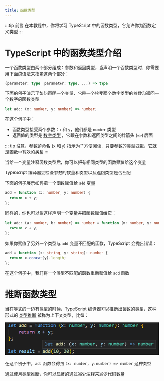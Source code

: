 ```yaml
---
title: 函数类型
---
```


:::tip 前言
在本教程中，你将学习 TypeScript 中的函数类型，它允许你为函数定义类型
:::

# TypeScript 中的函数类型介绍

一个函数类型由两个部分组成：参数和返回类型，当声明一个函数类型时，你需要用下面的语法来指定这两个部分：

```TypeScript
(parameter: type, parameter: type, ...) => type
```

下面的例子演示了如何声明一个变量，它是一个接受两个数字类型的参数和返回一个数字的函数类型

```TypeScript
let add: (x: number, y: number) => number;
```

在这个例子中：

- 函数类型接受两个参数：`x` 和 `y`，他们都是 `number` 类型
- 返回值的类型是 [数字类型](/2-basic-types/2-number/) ，它跟在参数和返回类型之间的胖箭头 (`=>`) 后面

::: tip
注意，参数的命名 (`x` 和 `y`) 指示为了方便阅读，只要参数的类型匹配，它就是函数中有效的类型
:::

当给一个变量注释函数类型后，你可以把有相同类型的函数赋值给这个变量

TypeScript 编译器会检查参数的数量和类型以及返回类型是否匹配

下面的例子展示如何把一个函数赋值给 `add` 变量

```TypeScript
add = function (x: number, y: number) {
  return x + y;
};
```

同样的，你也可以像这样声明一个变量并把函数赋值给它：

```TypeScript
let add: (a: number, b: number) => number = function (x: number, y: number) {
  return x + y;
};
```

如果你赋值了另外一个类型与 `add` 变量不匹配的函数，TypeScript 会抛出错误：

```TypeScript
add = function (x: string, y: string): number {
  return x.concat(y).length;
};
```

在这个例子中，我们将一个类型不匹配的函数重新赋值给 `add` 函数

# 推断函数类型

当在等式的一边有类型的时候，TypeScript 编译器可以推断出函数的类型，这种形式的 [类型推断](/2-basic-types/15-type-inference/) 被称为上下文类型，比如：

![TypeScript-Function-Type-Example](./images/TypeScript-Function-Type-Example.png)

在这个例子中，`add` 函数会得到 `(x: number, y:number) => number` 这种类型

通过使用类型推断，你可以显著的通过减少注释来减少代码数量
